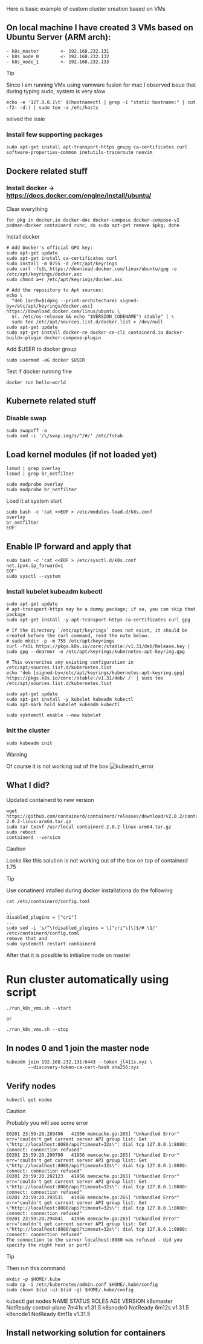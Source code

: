 Here is basic example of custom cluster creation based on VMs

## On local machine I have created 3 VMs based on Ubuntu Server (ARM arch):
```
- k8s_master        <- 192.168.232.131
- k8s_node_0        <- 192.168.232.132
- k8s_node_1        <- 192.168.232.133
```

> [!TIP]
> Since I am running VMs using vamware fusion for mac I observed issue
> that during typing sudo, system is very slow
> ```
> echo -e '127.0.0.1\t' $(hostnamectl | grep -i "static hostname:" | cut -f2- -d:) | sudo tee -a /etc/hosts
> ```
> solved the issie

### Install few supporting packages
```
sudo apt-get install apt-transport-https gnupg ca-certificates curl software-properties-common inetutils-traceroute neovim
```

## Dockere related stuff
### Install docker ->  https://docs.docker.com/engine/install/ubuntu/
Clear everything
```
for pkg in docker.io docker-doc docker-compose docker-compose-v2 podman-docker containerd runc; do sudo apt-get remove $pkg; done
```

Install docker
```
# Add Docker's official GPG key:
sudo apt-get update
sudo apt-get install ca-certificates curl
sudo install -m 0755 -d /etc/apt/keyrings
sudo curl -fsSL https://download.docker.com/linux/ubuntu/gpg -o /etc/apt/keyrings/docker.asc
sudo chmod a+r /etc/apt/keyrings/docker.asc

# Add the repository to Apt sources:
echo \
  "deb [arch=$(dpkg --print-architecture) signed-by=/etc/apt/keyrings/docker.asc] https://download.docker.com/linux/ubuntu \
  $(. /etc/os-release && echo "$VERSION_CODENAME") stable" | \
  sudo tee /etc/apt/sources.list.d/docker.list > /dev/null
sudo apt-get update
sudo apt-get install docker-ce docker-ce-cli containerd.io docker-buildx-plugin docker-compose-plugin
```

Add $USER to docker group
```
sudo usermod -aG docker $USER
```

Test if docker running fine
```
docker run hello-world
```

## Kubernete related stuff
### Disable swap
```
sudo swapoff -a
sudo sed -i '/\/swap.img/s/^/#/' /etc/fstab
```

## Load kernel modules (if not loaded yet)
```
lsmod | grep overlay
lsmod | grep br_netfilter

sudo modprobe overlay
sudo modprobe br_netfilter
```

Load it at system start
```
sudo bash -c 'cat <<EOF > /etc/modules-load.d/k8s.conf
overlay
br_netfilter
EOF'
```

## Enable IP forward and apply that
```
sudo bash -c 'cat <<EOF > /etc/sysctl.d/k8s.conf
net.ipv4.ip_forward=1
EOF'
sudo sysctl --system
```

### Install kubelet kubeadm kubectl
```
sudo apt-get update
# apt-transport-https may be a dummy package; if so, you can skip that package
sudo apt-get install -y apt-transport-https ca-certificates curl gpg

# If the directory `/etc/apt/keyrings` does not exist, it should be created before the curl command, read the note below.
# sudo mkdir -p -m 755 /etc/apt/keyrings
curl -fsSL https://pkgs.k8s.io/core:/stable:/v1.31/deb/Release.key | sudo gpg --dearmor -o /etc/apt/keyrings/kubernetes-apt-keyring.gpg

# This overwrites any existing configuration in /etc/apt/sources.list.d/kubernetes.list
echo 'deb [signed-by=/etc/apt/keyrings/kubernetes-apt-keyring.gpg] https://pkgs.k8s.io/core:/stable:/v1.31/deb/ /' | sudo tee /etc/apt/sources.list.d/kubernetes.list

sudo apt-get update
sudo apt-get install -y kubelet kubeadm kubectl
sudo apt-mark hold kubelet kubeadm kubectl

sudo systemctl enable --now kubelet
```

### Init the cluster
```
sudo kubeadm init
```

> [!WARNING]
> Of course it is not working out of the box
> ![kubeadm_error](https://krzysztofbrzozowski.com/media/2025/01/28/error_kubeadm_init.png)

## What I did?
Updated containerd to new version
```
wget https://github.com/containerd/containerd/releases/download/v2.0.2/containerd-2.0.2-linux-arm64.tar.gz
sudo tar Cxzvf /usr/local containerd-2.0.2-linux-arm64.tar.gz
sudo reboot
containerd --version
```

> [!CAUTION]
> Looks like this solution is not working out of the box on top of containerd 1.75

> [!TIP]
> Use conatinerd intalled during docker installationa do the following
> ```
> cat /etc/containerd/config.toml
> 
> ...
> disabled_plugins = ["cri"] 
> ...
> sudo sed -i 's/^\(disabled_plugins = \["cri"\]\)$/# \1/' /etc/containerd/config.toml
> remove that and
> sudo systemctl restart containerd
> ```
> After that it is possible to initialize node on master

# Run cluster automatically using script
```
./run_k8s_vms.sh --start

or

./run_k8s_vms.sh --stop
```

## In nodes 0 and 1 join the master node
```
kubeadm join 192.168.232.131:6443 --token jl411s.xyz \
        --discovery-token-ca-cert-hash sha256:xyz
```

## Verify nodes
```
kubectl get nodes
```
> [!CAUTION]
> Probably you will see some error
> ```
> E0201 23:59:20.289496   41956 memcache.go:265] "Unhandled Error" err="couldn't get current server API group list: Get \"http://localhost:8080/api?timeout=32s\": dial tcp 127.0.0.1:8080: connect: connection refused"
> E0201 23:59:20.290790   41956 memcache.go:265] "Unhandled Error" err="couldn't get current server API group list: Get \"http://localhost:8080/api?timeout=32s\": dial tcp 127.0.0.1:8080: connect: connection refused"
> E0201 23:59:20.292123   41956 memcache.go:265] "Unhandled Error" err="couldn't get current server API group list: Get \"http://localhost:8080/api?timeout=32s\": dial tcp 127.0.0.1:8080: connect: connection refused"
> E0201 23:59:20.293531   41956 memcache.go:265] "Unhandled Error" err="couldn't get current server API group list: Get \"http://localhost:8080/api?timeout=32s\": dial tcp 127.0.0.1:8080: connect: connection refused"
> E0201 23:59:20.294841   41956 memcache.go:265] "Unhandled Error" err="couldn't get current server API group list: Get \"http://localhost:8080/api?timeout=32s\": dial tcp 127.0.0.1:8080: connect: connection refused"
> The connection to the server localhost:8080 was refused - did you specify the right host or port?

> [!TIP]
> Then run this command
> ```
> mkdir -p $HOME/.kube
> sudo cp -i /etc/kubernetes/admin.conf $HOME/.kube/config
> sudo chown $(id -u):$(id -g) $HOME/.kube/config
> 
> ```
> kubectl get nodes
> NAME        STATUS     ROLES           AGE     VERSION
> k8smaster   NotReady   control-plane   7m41s   v1.31.5
> k8snode0    NotReady   <none>          6m12s   v1.31.5
> k8snode1    NotReady   <none>          6m11s   v1.31.5

## Install networking solution for containers